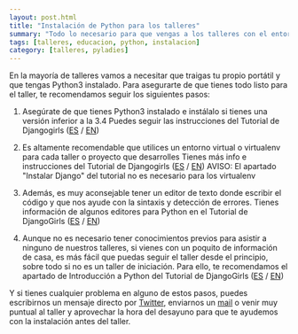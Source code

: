 ```yaml
---
layout: post.html
title: "Instalación de Python para los talleres"
summary: "Todo lo necesario para que vengas a los talleres con el entorno básico configurado"
tags: [talleres, educacion, python, instalacion]
category: [talleres, pyladies]
---
```


En la mayoría de talleres vamos a necesitar que traigas tu propio portátil y que tengas Python3 instalado. Para asegurarte de que tienes todo listo para el taller, te recomendamos seguir los siguientes pasos:

1. Asegúrate de que tienes Python3 instalado e instálalo si tienes una versión inferior a la 3.4
    Puedes seguir las instrucciones del Tutorial de Djangogirls ([ES](https://tutorial.djangogirls.org/es/python_installation/) / [EN](https://tutorial.djangogirls.org/en/python_installation/))

2. Es altamente recomendable que utilices un entorno virtual o virtualenv para cada taller o proyecto que desarrolles
    Tienes más info e instrucciones del Tutorial de Djangogirls ([ES](https://tutorial.djangogirls.org/es/django_installation/#entorno-virtual) / [EN](https://tutorial.djangogirls.org/en/django_installation/#virtual-environment))
    AVISO: El apartado "Instalar Django" del tutorial no es necesario para los virtualenv

3. Además, es muy aconsejable tener un editor de texto donde escribir el código y que nos ayude con la sintaxis y detección de errores. 
    Tienes información de algunos editores para Python en el Tutorial de DjangoGirls ([ES](https://tutorial.djangogirls.org/es/code_editor/) / [EN](https://tutorial.djangogirls.org/en/code_editor/))

4. Aunque no es necesario tener conocimientos previos para asistir a ninguno de nuestros talleres, si vienes con un poquito de información de casa, es más fácil que puedas seguir el taller desde el principio, sobre todo si no es un taller de iniciación. Para ello, te recomendamos el apartado de Introducción a Python del Tutorial de DjangoGirls ([ES](https://tutorial.djangogirls.org/es/python_introduction/) / [EN](https://tutorial.djangogirls.org/en/python_introduction/))

Y si tienes cualquier problema en alguno de estos pasos, puedes escribirnos un mensaje directo por [Twitter](https://twitter.com/PyLadiesMadrid), enviarnos un [mail](mailto:madrid@pyladies.com) o venir muy puntual al taller y aprovechar la hora del desayuno para que te ayudemos con la instalación antes del taller.


